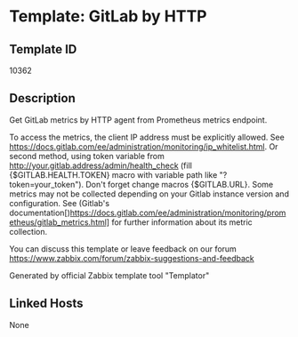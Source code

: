 # Template: GitLab by HTTP

## Template ID
10362

## Description
Get GitLab metrics by HTTP agent from Prometheus metrics endpoint.

To access the metrics, the client IP address must be explicitly allowed. See https://docs.gitlab.com/ee/administration/monitoring/ip_whitelist.html.
Or second method, using token variable from http://your.gitlab.address/admin/health_check (fill {$GITLAB.HEALTH.TOKEN} macro with variable path like "?token=your_token").
Don't forget change macros {$GITLAB.URL}.
Some metrics may not be collected depending on your Gitlab instance version and configuration. See (Gitlab's documentation[)https://docs.gitlab.com/ee/administration/monitoring/prometheus/gitlab_metrics.html] for further information about its metric collection.

You can discuss this template or leave feedback on our forum https://www.zabbix.com/forum/zabbix-suggestions-and-feedback

Generated by official Zabbix template tool "Templator"

## Linked Hosts
None

